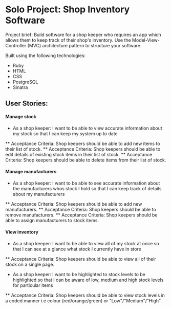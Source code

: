 # Solo Project: Shop Inventory Software

Project brief: Build software for a shop keeper who requires an app which allows them to keep track of their shop's inventory.
Use the Model-View-Controller (MVC) architecture pattern to structure your software.

Built using the following technologies: 
* Ruby
* HTML 
* CSS
* PostgreSQL
* Sinatra

## User Stories:
#### Manage stock
* As a shop keeper: I want to be able to view accurate information about my stock so that I can keep my system up to date

** Acceptance Criteria: Shop keepers should be able to add new items to their list of stock. 
** Acceptance Criteria: Shop keepers should be able to edit details of existing stock items in their list of stock. 
** Acceptance Criteria: Shop keepers should be able to delete items from their list of stock.

#### Manage manufacturers 
* As a shop keeper: I want to be able to see accurate information about the manufacturers whos stock I hold so that I can keep track of details about my manufacturers

** Acceptance Criteria: Shop keepers should be able to add new manufacturers.
** Acceptance Criteria: Shop keepers should be able to remove manufacturers.
** Acceptance Criteria: Shop keepers should be able to assign manufacturers to stock items.

#### View inventory
* As a shop keeper: I want to be able to view all of my stock at once so that I can see at a glance what stock I currently have in store

** Acceptance Criteria: Shop keepers should be able to view all of their stock on a single page.

* As a shop keeper: I want to be highlighted to stock levels to be highlighted so that I can be aware of low, medium and high stock levels for particular items

** Acceptance Criteria: Shop keepers should be able to view stock levels in a coded manner i.e colour (red/orange/green) or "Low"/"Medium"/"High".
